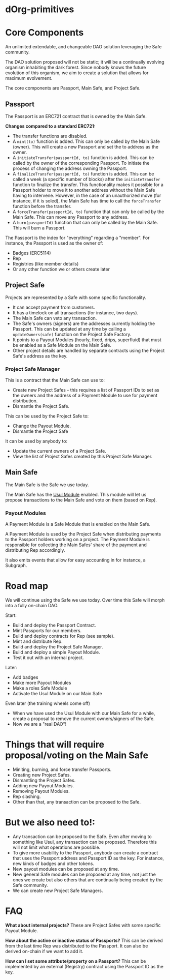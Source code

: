 # dOrg-primitives

# Core Components

An unlimited extendable, and changeable DAO solution leveraging the Safe community.

The DAO solution proposed will not be static; it will be a continually evolving organism inhabiting the dark forest. Since nobody knows the future evolution of this organism, we aim to create a solution that allows for maximum evolvement.

The core components are Passport, Main Safe, and Project Safe.

## Passport

The Passport is an ERC721 contract that is owned by the Main Safe.

**Changes compared to a standard ERC721:**

- The transfer functions are disabled.
- A `mint(to)` function is added. This can only be called by the Main Safe (owner). This will create a new Passport and set the to address as the owner.
- A `initiateTransfer(passportId, to)` function is added. This can be called by the owner of the corresponding Passport. To initiate the process of changing the address owning the Passport.
- A `finalizeTransfer(passportId, to)` function is added. This can be called a week (a specific number of blocks) after the `initiateTransfer` function to finalize the transfer. This functionality makes it possible for a Passport holder to move it to another address without the Main Safe having to intervene. However, in the case of an unauthorized move (for instance, if it is soled), the Main Safe has time to call the `forceTransfer` function before the transfer.
- A `forceTransfer(passportId, to)` function that can only be called by the Main Safe. This can move any Passport to any address.
- A `burn(passportId)` function that can only be called by the Main Safe. This will burn a Passport.

The Passport is the index for "everything" regarding a "member". For instance, the Passport is used as the owner of:

- Badges (ERC5114)
- Rep
- Registries (like member details)
- Or any other function we or others create later

## Project Safe

Projects are represented by a Safe with some specific functionality.

- It can accept payment from customers.
- It has a timelock on all transactions (for instance, two days).
- The Main Safe can veto any transaction.
- The Safe's owners (signers) are the addresses currently holding the Passport. This can be updated at any time by calling a `updateOwners(safe)` function on the Project Safe Factory.
- It points to a Payout Modules (hourly, fixed, drips, superfluid) that must be enabled as a Safe Module on the Main Safe.
- Other project details are handled by separate contracts using the Project Safe's address as the key.

### Project Safe Manager

This is a contract that the Main Safe can use to:

- Create new Project Safes - this requires a list of Passport IDs to set as the owners and the address of a Payment Module to use for payment distribution.
- Dismantle the Project Safe.

This can be used by the Project Safe to:

- Change the Payout Module.
- Dismantle the Project Safe

It can be used by anybody to:

- Update the current owners of a Project Safe.
- View the list of Project Safes created by this Project Safe Manager.

## Main Safe

The Main Safe is the Safe we use today.

The Main Safe has the [Usul Module](https://github.com/SekerDAO/Usul) enabled. This module will let us propose transactions to the Main Safe and vote on them (based on Rep).

### Payout Modules

A Payment Module is a Safe Module that is enabled on the Main Safe.

A Payment Module is used by the Project Safe when distributing payments to the Passport holders working on a project. The Payment Module is responsible for collecting the Main Safes' share of the payment and distributing Rep accordingly.

It also emits events that allow for easy accounting in for instance, a Subgraph.

# Road map

We will continue using the Safe we use today. Over time this Safe will morph into a fully on-chain DAO.

Start:

- Build and deploy the Passport Contract.
- Mint Passports for our members.
- Build and deploy contracts for Rep (see sample).
- Mint and distribute Rep.
- Build and deploy the Project Safe Manager.
- Build and deploy a simple Payout Module.
- Test it out with an internal project.

Later:

- Add badges
- Make more Payout Modules
- Make a roles Safe Module
- Activate the Usul Module on our Main Safe

Even later (the training wheels come off)

- When we have used the Usul Module with our Main Safe for a while, create a proposal to remove the current owners/signers of the Safe.
- Now we are a "real DAO"!

# Things that will require proposal/voting on the Main Safe

- Miniting, burning, and force transfer Passports.
- Creating new Project Safes.
- Dismantling the Project Safes.
- Adding new Payout Modules.
- Removing Payout Modules.
- Rep slashing.
- Other than that, any transaction can be proposed to the Safe.

# But we also need to!:

- Any transaction can be proposed to the Safe. Even after moving to something like Usul, any transaction can be proposed. Therefore this will not limit what operations are possible.
- To give more usability to the Passport, anybody can create a contract that uses the Passport address and Passport ID as the key. For instance, new kinds of badges and other tokens.
- New payout modules can be proposed at any time.
- New general Safe modules can be proposed at any time, not just the ones we create but also others that are continually being created by the Safe community.
- We can create new Project Safe Managers.

# FAQ

**What about internal projects?**
These are Project Safes with some specific Payout Module.

**How about the active or inactive status of Passports?**
This can be derived from the last time Rep was distributed to the Passport. It can also be derived on-chain if we want to add it.

**How can I set some attribute/property on a Passport?**
This can be implemented by an external (Registry) contract using the Passport ID as the key.
